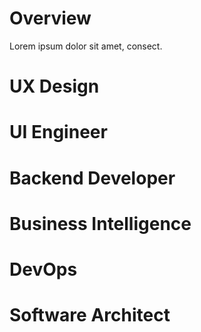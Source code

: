 # Overview

Lorem ipsum dolor sit amet, consect.

# UX Design

# UI Engineer

# Backend Developer

# Business Intelligence

# DevOps

# Software Architect
